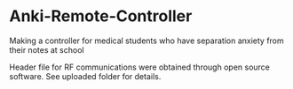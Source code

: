 # Anki-Remote-Controller
Making a controller for medical students who have separation anxiety from their notes at school

Header file for RF communications were obtained through open source software. See uploaded folder for details.
